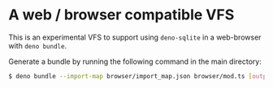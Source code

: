 # A web / browser compatible VFS

This is an experimental VFS to support using `deno-sqlite` in a web-browser with `deno bundle`.

Generate a bundle by running the following command in the main directory:

```bash
$ deno bundle --import-map browser/import_map.json browser/mod.ts [output_bundle_path]
```

